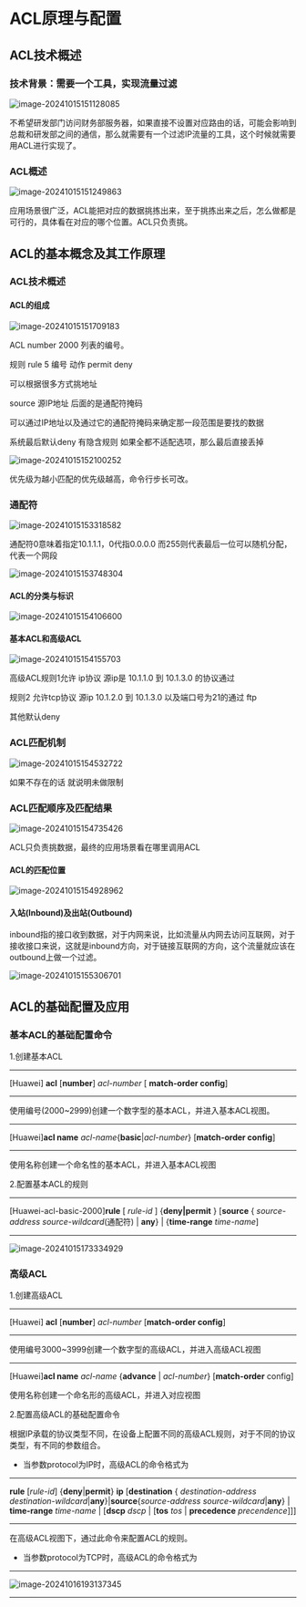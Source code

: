 # ACL原理与配置

## ACL技术概述

### 技术背景：需要一个工具，实现流量过滤

![image-20241015151128085](./../../../../../AppData/Roaming/Typora/typora-user-images/image-20241015151128085.png)

不希望研发部门访问财务部服务器，如果直接不设置对应路由的话，可能会影响到总裁和研发部之间的通信，那么就需要有一个过滤IP流量的工具，这个时候就需要用ACL进行实现了。

### ACL概述

![image-20241015151249863](./../../../../../AppData/Roaming/Typora/typora-user-images/image-20241015151249863.png)

应用场景很广泛，ACL能把对应的数据挑拣出来，至于挑拣出来之后，怎么做都是可行的，具体看在对应的哪个位置。ACL只负责挑。

## ACL的基本概念及其工作原理

### ACL技术概述

#### ACL的组成

![image-20241015151709183](./../../../../../AppData/Roaming/Typora/typora-user-images/image-20241015151709183.png)

ACL number 2000 列表的编号。

规则 rule 5 编号 动作 permit deny

可以根据很多方式挑地址

source 源IP地址 后面的是通配符掩码

可以通过IP地址以及通过它的通配符掩码来确定那一段范围是要找的数据

系统最后默认deny 有隐含规则 如果全都不适配选项，那么最后直接丢掉

![image-20241015152100252](./../../../../../AppData/Roaming/Typora/typora-user-images/image-20241015152100252.png)

优先级为越小匹配的优先级越高，命令行步长可改。

### 通配符

![image-20241015153318582](./../../../../../AppData/Roaming/Typora/typora-user-images/image-20241015153318582.png)

通配符0意味着指定10.1.1.1，0代指0.0.0.0 而255则代表最后一位可以随机分配，代表一个网段

![image-20241015153748304](./../../../../../AppData/Roaming/Typora/typora-user-images/image-20241015153748304.png)

#### ACL的分类与标识

![image-20241015154106600](./../../../../../AppData/Roaming/Typora/typora-user-images/image-20241015154106600.png)

#### 基本ACL和高级ACL

![image-20241015154155703](./../../../../../AppData/Roaming/Typora/typora-user-images/image-20241015154155703.png)

高级ACL规则1允许 ip协议 源ip是 10.1.1.0 到 10.1.3.0 的协议通过

规则2 允许tcp协议 源ip 10.1.2.0 到 10.1.3.0 以及端口号为21的通过 ftp

其他默认deny

### ACL匹配机制

![image-20241015154532722](./../../../../../AppData/Roaming/Typora/typora-user-images/image-20241015154532722.png)



如果不存在的话 就说明未做限制

### ACL匹配顺序及匹配结果

![image-20241015154735426](./../../../../../AppData/Roaming/Typora/typora-user-images/image-20241015154735426.png)

ACL只负责挑数据，最终的应用场景看在哪里调用ACL

#### ACL的匹配位置

![image-20241015154928962](./../../../../../AppData/Roaming/Typora/typora-user-images/image-20241015154928962.png)

#### 入站(Inbound)及出站(Outbound)

inbound指的接口收到数据，对于内网来说，比如流量从内网去访问互联网，对于接收接口来说，这就是inbound方向，对于链接互联网的方向，这个流量就应该在outbound上做一个过滤。

![image-20241015155306701](./../../../../../AppData/Roaming/Typora/typora-user-images/image-20241015155306701.png)

## ACL的基础配置及应用

### 基本ACL的基础配置命令

1.创建基本ACL

---

[Huawei] **acl** [**number**] *acl-number* [ **match-order config**]

---

使用编号(2000~2999)创建一个数字型的基本ACL，并进入基本ACL视图。

---

[Huawei]**acl name** *acl-name*{**basic**|*acl-number*} [**match-order config**]

---

使用名称创建一个命名性的基本ACL，并进入基本ACL视图

2.配置基本ACL的规则

---

[Huawei-acl-basic-2000]**rule** [ *rule-id* ] {**deny|permit** } [**source** { *source-address source-wildcard*(通配符) | **any**} | {**time-range** *time-name*]

---

![image-20241015173334929](./../../../../../AppData/Roaming/Typora/typora-user-images/image-20241015173334929.png)

### 高级ACL

1.创建高级ACL

---

[Huawei] **acl** [**number**] *acl-number* [**match-order config**]

---

使用编号3000~3999创建一个数字型的高级ACL，并进入高级ACL视图

---

[Huawei]**acl name** *acl-name* {**advance** | *acl-number*} [**match-order** config]

使用名称创建一个命名形的高级ACL，并进入对应视图

2.配置高级ACL的基础配置命令

根据IP承载的协议类型不同，在设备上配置不同的高级ACL规则，对于不同的协议类型，有不同的参数组合。

- 当参数protocol为IP时，高级ACL的命令格式为

---

**rule** [*rule-id*] {**deny**|**permit**} **ip** [**destination** { *destination-address destination-wildcard*|**any**}|**source**{*source-address source-wildcard*|**any**} | **time-range** *time-name* | [**dscp** *dscp* | [**tos** *tos* | **precedence** *precendence*]]]

---

在高级ACL视图下，通过此命令来配置ACL的规则。

- 当参数protocol为TCP时，高级ACL的命令格式为

---

![image-20241016193137345](./../../../../../AppData/Roaming/Typora/typora-user-images/image-20241016193137345.png)

---



